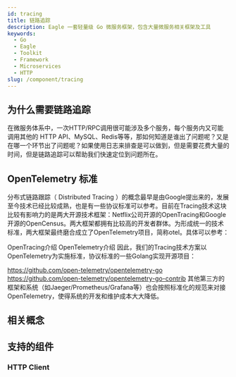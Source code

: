 ```yaml
---
id: tracing
title: 链路追踪
description: Eagle 一套轻量级 Go 微服务框架，包含大量微服务相关框架及工具
keywords:
  - Go
  - Eagle
  - Toolkit
  - Framework
  - Microservices
  - HTTP
slug: /component/tracing
---
```



## 为什么需要链路追踪

在微服务体系中，一次HTTP/RPC调用很可能涉及多个服务，每个服务内又可能调用其他的 HTTP API、MySQL、Redis等等，那如何知道是谁出了问题呢？又是在哪一个环节出了问题呢？如果使用日志来排查是可以做到，但是需要花费大量的时间，但是链路追踪可以帮助我们快速定位到问题所在。

## OpenTelemetry 标准

分布式链路跟踪（ Distributed Tracing ）的概念最早是由Google提出来的，发展至今技术已经比较成熟，也是有一些协议标准可以参考。目前在Tracing技术这块比较有影响力的是两大开源技术框架：Netflix公司开源的OpenTracing和Google开源的OpenCensus。两大框架都拥有比较高的开发者群体。为形成统一的技术标准，两大框架最终磨合成立了OpenTelemetry项目，简称otel。具体可以参考：

OpenTracing介绍
OpenTelemetry介绍
因此，我们的Tracing技术方案以OpenTelemetry为实施标准，协议标准的一些Golang实现开源项目：

https://github.com/open-telemetry/opentelemetry-go
https://github.com/open-telemetry/opentelemetry-go-contrib
其他第三方的框架和系统（如Jaeger/Prometheus/Grafana等）也会按照标准化的规范来对接OpenTelemetry，使得系统的开发和维护成本大大降低。

## 相关概念

## 支持的组件

### HTTP Client